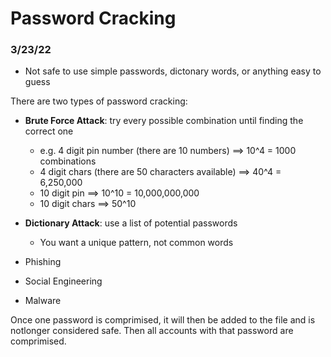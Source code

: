 
# Password Cracking
### 3/23/22

* Not safe to use simple passwords, dictonary words, or anything easy to guess

There are two types of password cracking:

* **Brute Force Attack**: try every possible combination until finding the correct one 
  * e.g. 4 digit pin number (there are 10 numbers) ==> 10^4 = 1000 combinations
  * 4 digit chars (there are 50 characters available) ==> 40^4 = 6,250,000
  * 10 digit pin ==> 10^10 = 10,000,000,000
  * 10 digit chars ==> 50^10
 
* **Dictionary Attack**: use a list of potential passwords 
  * You want a unique pattern, not common words
* Phishing
* Social Engineering
* Malware

Once one password is comprimised, it will then be added to the file and is notlonger considered safe. Then all accounts with that password are comprimised.




